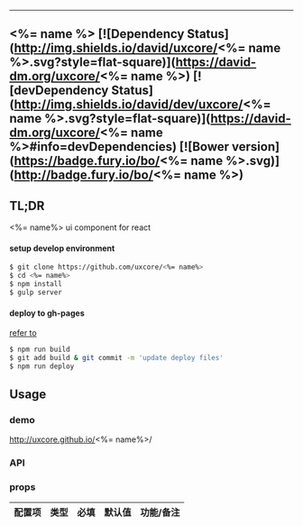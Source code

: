 ---

## <%= name %> [![Dependency Status](http://img.shields.io/david/uxcore/<%= name %>.svg?style=flat-square)](https://david-dm.org/uxcore/<%= name %>) [![devDependency Status](http://img.shields.io/david/dev/uxcore/<%= name %>.svg?style=flat-square)](https://david-dm.org/uxcore/<%= name %>#info=devDependencies) [![Bower version](https://badge.fury.io/bo/<%= name %>.svg)](http://badge.fury.io/bo/<%= name %>)

## TL;DR

<%= name%> ui component for react

#### setup develop environment

```sh
$ git clone https://github.com/uxcore/<%= name%>
$ cd <%= name%>
$ npm install
$ gulp server
```

#### deploy to gh-pages
[refer to]( http://stackoverflow.com/questions/17643381/how-to-upload-my-angularjs-static-site-to-github-pages)

```sh
$ npm run build
$ git add build & git commit -m 'update deploy files'
$ npm run deploy
```

## Usage

### demo
http://uxcore.github.io/<%= name%>/

### API

### props

| 配置项 | 类型 | 必填 | 默认值 | 功能/备注 |
|---|---|---|---|---|

